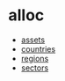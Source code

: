 # alloc

- [assets](/sdk/reference/portfolio/alloc/assets)
- [countries](/sdk/reference/portfolio/alloc/countries)
- [regions](/sdk/reference/portfolio/alloc/regions)
- [sectors](/sdk/reference/portfolio/alloc/sectors)
